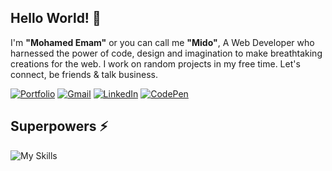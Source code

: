 ## Hello World! 👋
I'm **"Mohamed Emam"** or you can call me **"Mido"**, A Web Developer who harnessed the power of code, design and imagination to make breathtaking creations for the web. I work on random projects in my free time. Let's connect, be friends & talk business.

[![Portfolio](https://img.shields.io/badge/Portfolio-purple?style=for-the-badge&logo=mastodon&logoColor=white)](https://www.codedmohamed.com)
[![Gmail](https://img.shields.io/badge/Gmail-red?style=for-the-badge&logo=gmail&logoColor=white)](mailto:codedmohamed@gmail.com)
[![LinkedIn](https://img.shields.io/badge/LinkedIn-blue?style=for-the-badge&logo=linkedin&logoColor=white)](https://www.linkedin.com/in/codedmohamed)
[![CodePen](https://img.shields.io/badge/CodePen-black?style=for-the-badge&logo=codepen&logoColor=white)](https://codepen.io/codedmohamed)

## Superpowers ⚡
![My Skills](https://skillicons.dev/icons?i=html,css,js,ts,react,nodejs)
